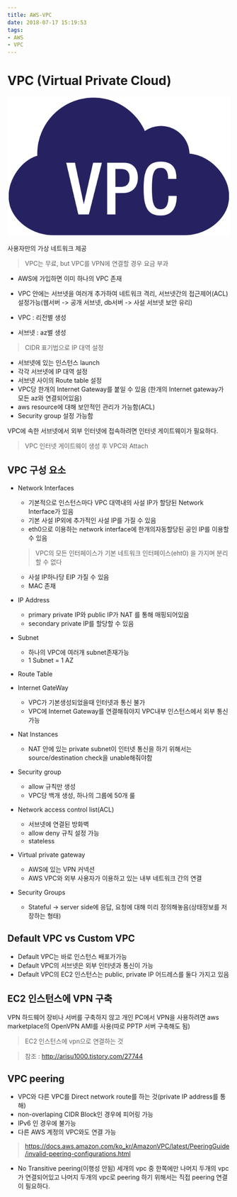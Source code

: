 ```yaml
---
title: AWS-VPC
date: 2018-07-17 15:19:53
tags:
- AWS
- VPC
---
```


# VPC (Virtual Private Cloud)
<img src='../img/vpc.png'>

사용자만의 가상 네트워크 제공
> VPC는 무료, but VPC를 VPN에 연결할 경우 요금 부과

- AWS에 가입하면 이미 하나의 VPC 존재
- VPC 안에는 서브넷을 여러개 추가하여 네트워크 격리, 서브넷간의 접근제어(ACL) 설정가능(웹서버 -> 공개 서브넷, db서버 -> 사설 서브넷 보안 유리)

- VPC : 리전별 생성
- 서브넷 : az별 생성
> CIDR 표기법으로 IP 대역 설정

- 서브넷에 있는 인스턴스 launch
- 각각 서브넷에 IP 대역 설정
- 서브넷 사이의 Route table 설정
- VPC당 한개의 Internet Gateway를 붙일 수 있음 (한개의 Internet gateway가 모든 az와 연결되어있음)
- aws resource에 대해 보안적인 관리가 가능함(ACL)
- Security group 설정 가능함


VPC에 속한 서브넷에서 외부 인터넷에 접속하려면 인터넷 게이트웨이가 필요하다.
> VPC 인터넷 게이트웨이 생성 후 VPC와 Attach

## VPC 구성 요소

- Network Interfaces
  - 기본적으로 인스턴스마다 VPC 대역내의 사설 IP가 할당된 Network Interface가 있음
  - 기본 사설 IP외에 추가적인 사설 IP를 가질 수 있음
  - eth0으로 이용하는 network interface에 한개의자동할당된 공인 IP를 이용할 수 있음 
  > VPC의 모든 인터페이스가 기본 네트워크 인터페이스(eht0) 을 가지며 분리할 수 없다
  - 사설 IP하나당 EIP 가질 수 있음
  - MAC 존재

- IP Address
  - primary private IP와 public IP가 NAT 를 통해 매핑되어있음
  - secondary private IP를 할당할 수 있음

- Subnet
  - 하나의 VPC에 여러개 subnet존재가능
  - 1 Subnet = 1 AZ

- Route Table

- Internet GateWay
  - VPC가 기본생성되었을때 인터넷과 통신 불가
  - VPC에 Internet Gateway를 연결해줘야지 VPC내부 인스턴스에서 외부 통신가능
  
- Nat Instances
  - NAT 안에 있는 private subnet이 인터넷 통신을 하기 위해서는 source/destination check을 unable해줘야함

- Security group
  - allow 규칙만 생성
  - VPC당 백개 생성, 하나의 그룹에 50개 룰

- Network access control list(ACL)
  - 서브넷에 연결된 방화벽
  - allow deny 규칙 설정 가능
  - stateless

- Virtual private gateway
  - AWS에 있는 VPN 커넥션
  - AWS VPC와 외부 사용자가 이용하고 있는 내부 네트워크 간의 연결

- Security Groups
  - Stateful -> server side에 응답, 요청에 대해 미리 정의해놓음(상태정보를 저장하는 형태)
## Default VPC vs Custom VPC
- Default VPC는 바로 인스턴스 배포가가능
- Default VPC의 서브넷은 외부 인터넷과 통신이 가능
- Default VPC의 EC2 인스턴스는 public, private IP 어드레스를 둘다 가지고 있음

## EC2 인스턴스에 VPN 구축
VPN 하드웨어 장비나 서버를 구축하지 않고 개인 PC에서 VPN을 사용하려면 aws marketplace의 OpenVPN AMI를 사용(따로 PPTP 서버 구축해도 됨)
> EC2 인스턴스에 vpn으로 연결하는 것


> 참조 : http://arisu1000.tistory.com/27744

## VPC peering
- VPC와 다른 VPC를 Direct network route를 하는 것(private IP address를 통해)
- non-overlaping CIDR Block인 경우에 피어링 가능
- IPv6 인 경우에 불가능
- 다른 AWS 계정의 VPC와도 연결 가능
> https://docs.aws.amazon.com/ko_kr/AmazonVPC/latest/PeeringGuide/invalid-peering-configurations.html
- No Transitive peering(이행성 안됨)
세개의 vpc 중 한쪽에만 나머지 두개의 vpc가 연결되어있고 나머지 두개의 vpc로 peering 하기 위해서는 직접 peering 연결이 필요하다.

